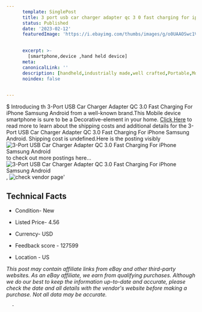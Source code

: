 ```yaml
---
      template: SinglePost
      title: 3 port usb car charger adapter qc 3 0 fast charging for iphone samsung android
      status: Published
      date: '2023-02-12'
      featuredImage: 'https://i.ebayimg.com/thumbs/images/g/o0UAAOSwc1VhObpG/s-l225.jpg'
       

      excerpt: >-
        [smartphone,device ,hand held device]
      meta:
      canonicalLink: ''
      description: [handheld,industrially made,well crafted,Portable,Mobile,Compact,Convenient,Lightweight,Maneuverable,Man-portable,Miniature,Carriable,Hand-held,Light,Holdable,Transportable,Mobile device,Pocket-sized,On-the-go,Wireless,Cordless,Compact size,Convenient size, smartphone,device ,hand held device]
      noindex: false
      

---
```

$
      Introducing th 3-Port USB Car Charger Adapter QC 3.0 Fast Charging For iPhone Samsung Android from a well-known brand.This Mobile device smartphone is sure to be a Decorative-element in your home. [Click Here](https://www.ebay.com/itm/185040396616?hash=item2b15446148%3Ag%3Ao0UAAOSwc1VhObpG&mkevt=1&mkcid=1&mkrid=711-53200-19255-0&campid=%253CePNCampaignId%253E&customid=%253CreferenceId%253E&toolid=10049) to read more to learn about the shipping costs and additional details for the 3-Port USB Car Charger Adapter QC 3.0 Fast Charging For iPhone Samsung Android. Shipping cost is undefined.Here is the posting visibly ![3-Port USB Car Charger Adapter QC 3.0 Fast Charging For iPhone Samsung Android](https://i.ebayimg.com/thumbs/images/g/o0UAAOSwc1VhObpG/s-l225.jpg) to check out more postings here... ![3-Port USB Car Charger Adapter QC 3.0 Fast Charging For iPhone Samsung Android](https://i.ebayimg.com/images/g/o0UAAOSwc1VhObpG/s-l960.jpg), ![check vendor page](https://origin-galleryplus.ebayimg.com/ws/web/185040396616_2_0_1/225x225.jpg,https://origin-galleryplus.ebayimg.com/ws/web/185040396616_3_0_1/225x225.jpg,https://origin-galleryplus.ebayimg.com/ws/web/185040396616_4_0_1/225x225.jpg,https://origin-galleryplus.ebayimg.com/ws/web/185040396616_5_0_1/225x225.jpg,https://origin-galleryplus.ebayimg.com/ws/web/185040396616_6_0_1/225x225.jpg,https://origin-galleryplus.ebayimg.com/ws/web/185040396616_7_0_1/225x225.jpg,https://origin-galleryplus.ebayimg.com/ws/web/185040396616_8_0_1/225x225.jpg,https://origin-galleryplus.ebayimg.com/ws/web/185040396616_9_0_1/225x225.jpg,https://origin-galleryplus.ebayimg.com/ws/web/185040396616_10_0_1/225x225.jpg,https://origin-galleryplus.ebayimg.com/ws/web/185040396616_11_0_1/225x225.jpg,https://origin-galleryplus.ebayimg.com/ws/web/185040396616_12_0_1/225x225.jpg)'

      

 ## Technical Facts 



     
      

 - Condition- New 


      

 - Listed Price- 4.56 


      

 - Currency- USD 


      

 - Feedback score - 127599 


      

 - Location - US 


      
      

 *_This post may contain affiliate links from eBay and other third-party websites. As an eBay affiliate, we earn from qualifying purchases. Although we do our best to keep the information up-to-date and accurate, please check the date and all details with the vendor's website before making a purchase. Not all data may be accurate._*




      -
